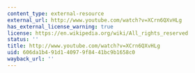```yaml
---
content_type: external-resource
external_url: http://www.youtube.com/watch?v=XCrn6QXvHLg
has_external_license_warning: true
license: https://en.wikipedia.org/wiki/All_rights_reserved
status: ''
title: http://www.youtube.com/watch?v=XCrn6QXvHLg
uid: 606da1b4-91d1-4097-9f84-41bc9b1658c0
wayback_url: ''
---
```

